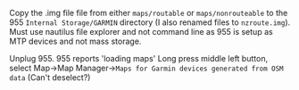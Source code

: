 Copy the .img file file from either `maps/routable` or `maps/nonrouteable` to the 955 `Internal Storage/GARMIN` directory (I also renamed files to `nzroute.img`).
Must use nautilus file explorer and not command line as 955 is setup as MTP devices and not mass storage.

Unplug 955.
955 reports 'loading maps'
Long press middle left button, select Map->Map Manager->`Maps for Garmin devices generated from OSM data`  (Can't deselect?)


